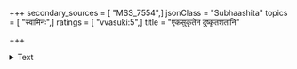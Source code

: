 +++
secondary_sources = [ "MSS_7554",]
jsonClass = "Subhaashita"
topics = [ "स्वामिनः",]
ratings = [ "vvasuki:5",]
title = "एकसुकृतेन दुष्कृतशतानि"

+++

<details><summary>Text</summary>

एकसुकृतेन दुष्कृत- शतानि ये नाशयन्ति ते सेव्याः।  
न त्वेकदोषजनितो येषां कोपः कृतशतघ्नः॥
</details>
